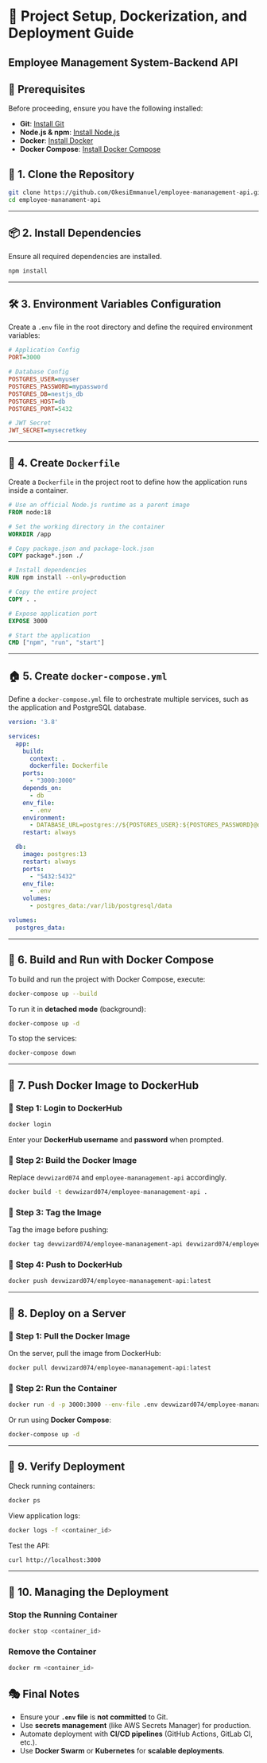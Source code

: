 # 🚀 Project Setup, Dockerization, and Deployment Guide
## Employee Management System-Backend API

## 📌 **Prerequisites**
Before proceeding, ensure you have the following installed:

- **Git**: [Install Git](https://git-scm.com/downloads)
- **Node.js & npm**: [Install Node.js](https://nodejs.org/)
- **Docker**: [Install Docker](https://docs.docker.com/get-docker/)
- **Docker Compose**: [Install Docker Compose](https://docs.docker.com/compose/install/)

## 👥 **1. Clone the Repository**
```sh
git clone https://github.com/OkesiEmmanuel/employee-mananagement-api.git
cd employee-mananament-api
```

---

## 📦 **2. Install Dependencies**
Ensure all required dependencies are installed.
```sh
npm install
```

---

## 🛠 **3. Environment Variables Configuration**
Create a `.env` file in the root directory and define the required environment variables:
```ini
# Application Config
PORT=3000

# Database Config
POSTGRES_USER=myuser
POSTGRES_PASSWORD=mypassword
POSTGRES_DB=nestjs_db
POSTGRES_HOST=db
POSTGRES_PORT=5432

# JWT Secret
JWT_SECRET=mysecretkey
```

---

## 📌 **4. Create `Dockerfile`**
Create a `Dockerfile` in the project root to define how the application runs inside a container.
```dockerfile
# Use an official Node.js runtime as a parent image
FROM node:18

# Set the working directory in the container
WORKDIR /app

# Copy package.json and package-lock.json
COPY package*.json ./

# Install dependencies
RUN npm install --only=production

# Copy the entire project
COPY . .

# Expose application port
EXPOSE 3000

# Start the application
CMD ["npm", "run", "start"]
```

---

## 🏠 **5. Create `docker-compose.yml`**
Define a `docker-compose.yml` file to orchestrate multiple services, such as the application and PostgreSQL database.

```yaml
version: '3.8'

services:
  app:
    build:
      context: .
      dockerfile: Dockerfile
    ports:
      - "3000:3000"
    depends_on:
      - db
    env_file:
      - .env
    environment:
      - DATABASE_URL=postgres://${POSTGRES_USER}:${POSTGRES_PASSWORD}@db:${POSTGRES_PORT}/${POSTGRES_DB}
    restart: always

  db:
    image: postgres:13
    restart: always
    ports:
      - "5432:5432"
    env_file:
      - .env
    volumes:
      - postgres_data:/var/lib/postgresql/data

volumes:
  postgres_data:
```

---

## 💪 **6. Build and Run with Docker Compose**
To build and run the project with Docker Compose, execute:

```sh
docker-compose up --build
```

To run it in **detached mode** (background):

```sh
docker-compose up -d
```

To stop the services:

```sh
docker-compose down
```

---

## 💄 **7. Push Docker Image to DockerHub**
### 🔹 **Step 1: Login to DockerHub**
```sh
docker login
```
Enter your **DockerHub username** and **password** when prompted.

### 🔹 **Step 2: Build the Docker Image**
Replace `devwizard074` and `employee-mananagement-api` accordingly.
```sh
docker build -t devwizard074/employee-mananagement-api .
```

### 🔹 **Step 3: Tag the Image**
Tag the image before pushing:
```sh
docker tag devwizard074/employee-mananagement-api devwizard074/employee-mananagement-api:latest
```

### 🔹 **Step 4: Push to DockerHub**
```sh
docker push devwizard074/employee-mananagement-api:latest
```

---

## 🚀 **8. Deploy on a Server**
### 🔹 **Step 1: Pull the Docker Image**
On the server, pull the image from DockerHub:
```sh
docker pull devwizard074/employee-mananagement-api:latest
```

### 🔹 **Step 2: Run the Container**
```sh
docker run -d -p 3000:3000 --env-file .env devwizard074/employee-mananagement-api
```

Or run using **Docker Compose**:
```sh
docker-compose up -d
```

---

## 📓 **9. Verify Deployment**
Check running containers:
```sh
docker ps
```

View application logs:
```sh
docker logs -f <container_id>
```

Test the API:
```sh
curl http://localhost:3000
```

---

## 🔧 **10. Managing the Deployment**
### **Stop the Running Container**
```sh
docker stop <container_id>
```

### **Remove the Container**
```sh
docker rm <container_id>
```


## 🎭 **Final Notes**
- Ensure your **`.env` file** is **not committed** to Git.
- Use **secrets management** (like AWS Secrets Manager) for production.
- Automate deployment with **CI/CD pipelines** (GitHub Actions, GitLab CI, etc.).
- Use **Docker Swarm** or **Kubernetes** for **scalable deployments**.
